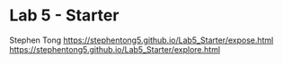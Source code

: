 # Lab 5 - Starter
Stephen Tong
https://stephentong5.github.io/Lab5_Starter/expose.html
https://stephentong5.github.io/Lab5_Starter/explore.html
